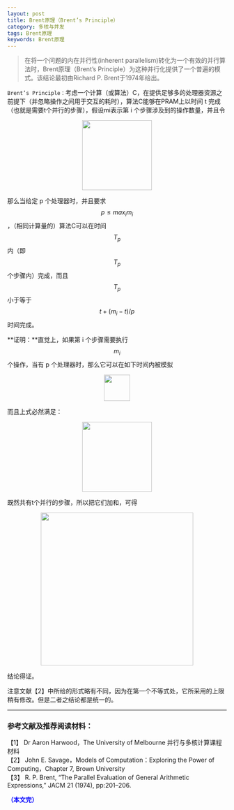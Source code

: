 ```yaml
---
layout: post
title: Brent原理（Brent’s Principle）
category: 多核与并发
tags: Brent原理
keywords: Brent原理
---
```


> 在将一个问题的内在并行性(inherent parallelism)转化为一个有效的并行算法时，Brent原理（Brent’s Principle）为这种并行化提供了一个普遍的模式。该结论最初由Richard P. Brent于1974年给出。

`Brent’s Principle：`考虑一个计算（或算法）C，在提供足够多的处理器资源之前提下（并忽略操作之间用于交互的耗时），算法C能够在PRAM上以时间 t 完成（也就是需要t个并行的步骤），假设mi表示第 i 个步骤涉及到的操作数量，并且令

<p align="center">
<img src="https://fzuo.github.io/assets/img/parallel/parallel06.png" width="160">
</p>

那么当给定 p 个处理器时，并且要求 $$p\leq max_i m_i$$，（相同计算量的）算法C可以在时间 $$T_p$$ 内（即$$T_p$$个步骤内）完成，而且$$T_p$$小于等于 $$t+(m_i-t)/p$$ 时间完成。

**证明：**直觉上，如果第 i 个步骤需要执行 $$m_i$$ 个操作，当有 p 个处理器时，那么它可以在如下时间内被模拟

<p align="center">
<img src="https://fzuo.github.io/assets/img/parallel/parallel07.png" width="60">
</p>

而且上式必然满足：

<p align="center">
<img src="https://fzuo.github.io/assets/img/parallel/parallel08.png" width="160">
</p>

既然共有t个并行的步骤，所以把它们加和，可得

<p align="center">
<img src="https://fzuo.github.io/assets/img/parallel/parallel09.png" width="350">
</p>

结论得证。

注意文献【2】中所给的形式略有不同，因为在第一个不等式处，它所采用的上限稍有修改。但是二者之结论都是统一的。


-------------------------------------
### 参考文献及推荐阅读材料：

【1】 Dr Aaron Harwood，The University of Melbourne 并行与多核计算课程材料<br>
【2】 John E. Savage，Models of Computation：Exploring the Power of Computing，Chapter 7, Brown University<br>
【3】 R. P. Brent, “The Parallel Evaluation of General Arithmetic Expressions,” JACM 21 (1974), pp:201–206.<br>

<span style="color:blue">**（本文完）**</span>

